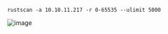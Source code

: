 ```
rustscan -a 10.10.11.217 -r 0-65535 --ulimit 5000
```
![image](https://github.com/karanshergill/Hack-the-Box/assets/83878909/2848c182-a035-407c-8167-78b2790aa9ba)

